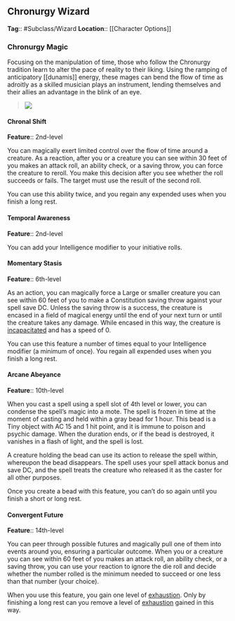 
## Chronurgy Wizard
**Tag**:: #Subclass/Wizard 
**Location**:: [[Character Options]]

### Chronurgy Magic

Focusing on the manipulation of time, those who follow the Chronurgy tradition learn to alter the pace of reality to their liking. Using the ramping of anticipatory [[dunamis]] energy, these mages can bend the flow of time as adroitly as a skilled musician plays an instrument, lending themselves and their allies an advantage in the blink of an eye.

> ![](https://media.dndbeyond.com/compendium-images/egtw/yDOyqyOocErRgYJK/04-17.png)

#### Chronal Shift

**Feature**:: 2nd-level

You can magically exert limited control over the flow of time around a creature. As a reaction, after you or a creature you can see within 30 feet of you makes an attack roll, an ability check, or a saving throw, you can force the creature to reroll. You make this decision after you see whether the roll succeeds or fails. The target must use the result of the second roll.

You can use this ability twice, and you regain any expended uses when you finish a long rest.

#### Temporal Awareness

**Feature**:: 2nd-level

You can add your Intelligence modifier to your initiative rolls.

#### Momentary Stasis

**Feature**:: 6th-level

As an action, you can magically force a Large or smaller creature you can see within 60 feet of you to make a Constitution saving throw against your spell save DC. Unless the saving throw is a success, the creature is encased in a field of magical energy until the end of your next turn or until the creature takes any damage. While encased in this way, the creature is [incapacitated](https://www.dndbeyond.com/compendium/rules/basic-rules/appendix-a-conditions#Incapacitated) and has a speed of 0.

You can use this feature a number of times equal to your Intelligence modifier (a minimum of once). You regain all expended uses when you finish a long rest.

#### Arcane Abeyance

**Feature**:: 10th-level

When you cast a spell using a spell slot of 4th level or lower, you can condense the spell’s magic into a mote. The spell is frozen in time at the moment of casting and held within a gray bead for 1 hour. This bead is a Tiny object with AC 15 and 1 hit point, and it is immune to poison and psychic damage. When the duration ends, or if the bead is destroyed, it vanishes in a flash of light, and the spell is lost.

A creature holding the bead can use its action to release the spell within, whereupon the bead disappears. The spell uses your spell attack bonus and save DC, and the spell treats the creature who released it as the caster for all other purposes.

Once you create a bead with this feature, you can’t do so again until you finish a short or long rest.

#### Convergent Future

**Feature**:: 14th-level

You can peer through possible futures and magically pull one of them into events around you, ensuring a particular outcome. When you or a creature you can see within 60 feet of you makes an attack roll, an ability check, or a saving throw, you can use your reaction to ignore the die roll and decide whether the number rolled is the minimum needed to succeed or one less than that number (your choice).

When you use this feature, you gain one level of [exhaustion](https://www.dndbeyond.com/compendium/rules/basic-rules/appendix-a-conditions#Exhaustion). Only by finishing a long rest can you remove a level of [exhaustion](https://www.dndbeyond.com/compendium/rules/basic-rules/appendix-a-conditions#Exhaustion) gained in this way.